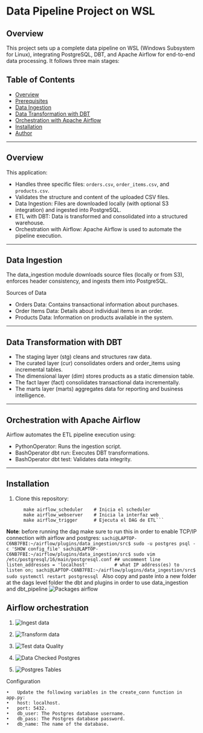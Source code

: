 # Data Pipeline Project on WSL

## Overview

This project sets up a complete data pipeline on WSL (Windows Subsystem for Linux), integrating PostgreSQL, DBT, and Apache Airflow for end-to-end data processing. It follows three main stages:

## Table of Contents
- [Overview](#overview)
- [Prerequisites](#prerequisites)
- [Data Ingestion](#Data-Ingestion)
- [Data Transformation with DBT](#Data-Transformation-with-DBT)
- [Orchestration with Apache Airflow](#Orchestration-with-Apache-Airflow)
- [Installation](#Installation)
- [Author](#author)

---


## Overview

This application:
- Handles three specific files: `orders.csv`, `order_items.csv`, and `products.csv`.
- Validates the structure and content of the uploaded CSV files.
- Data Ingestion: Files are downloaded locally (with optional S3 integration) and ingested into PostgreSQL.
- ETL with DBT: Data is transformed and consolidated into a structured warehouse.
- Orchestration with Airflow: Apache Airflow is used to automate the pipeline execution.


---

## Data Ingestion

The data_ingestion module downloads source files (locally or from S3), enforces header consistency, and ingests them into PostgreSQL.

Sources of Data

- Orders Data: Contains transactional information about purchases.
- Order Items Data: Details about individual items in an order.
- Products Data: Information on products available in the system.

---

## Data Transformation with DBT

- The staging layer (stg) cleans and structures raw data.
- The curated layer (cur) consolidates orders and order_items using incremental tables.
- The dimensional layer (dim) stores products as a static dimension table.
- The fact layer (fact) consolidates transactional data incrementally.
- The marts layer (marts) aggregates data for reporting and business intelligence.

---

## Orchestration with Apache Airflow

Airflow automates the ETL pipeline execution using:

- PythonOperator: Runs the ingestion script.
- BashOperator dbt run: Executes DBT transformations.
- BashOperator dbt test: Validates data integrity.

---

## Installation
1. Clone this repository:
   ```make airflow_init         # Inicializa la base de datos de Airflow
      make airflow_scheduler    # Inicia el scheduler
      make airflow_webserver    # Inicia la interfaz web
      make airflow_trigger      # Ejecuta el DAG de ETL```

**Note**: before running the dag make sure to run this in order to enable TCP/IP connection with airflow and postgres:
    ```sachi@LAPTOP-C6NB7FBI:~/airflow/plugins/data_ingestion/src$ sudo -u postgres psql -c 'SHOW config_file'
       sachi@LAPTOP-C6NB7FBI:~/airflow/plugins/data_ingestion/src$ sudo vim  /etc/postgresql/16/main/postgresql.conf
       ## uncomment line listen_addresses = 'localhost'          # what IP address(es) to listen on;
       sachi@LAPTOP-C6NB7FBI:~/airflow/plugins/data_ingestion/src$ sudo systemctl restart postgressql
       ```
        Also copy and paste into a new folder at the dags level folder the dbt and plugins in order to use data_ingestion and dbt_pipeline
        ![Packages airflow](docs/img/packages_airflow.png)

## Airflow orchestration

1. ![Ingest data](docs/img/ingest_data.png)

2. ![Transform data](docs/img/dbt_run.png)

3. ![Test data Quality](docs/img/dbt_test.png)

4. ![Data Checked Postgres](docs/img/packages_airflow.png)

5. ![Postgres Tables](docs/img/postgres_tables.png)

Configuration

    •	Update the following variables in the create_conn function in app.py:
    •	host: localhost.
    •	port: 5432.
    •	db_user: The Postgres database username.
    •	db_pass: The Postgres database password.
    •	db_name: The name of the database.

